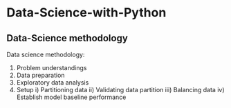 # Data-Science-with-Python
## Data-Science methodology
Data science methodology: 
1. Problem understandings
 2. Data preparation
 3. Exploratory data analysis
 4. Setup
  i) Partitioning data
  ii) Validating data partition
  iii) Balancing data
  iv) Establish model baseline performance
